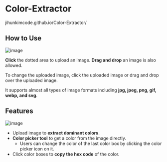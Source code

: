 # Color-Extractor
jihunkimcode.github.io/Color-Extractor/
## How to Use
![image](https://github.com/user-attachments/assets/405692dd-02eb-4783-9ea6-38ecfc7b41e9)

**Click** the dotted area to upload an image. **Drag and drop** an image is also allowed.

To change the uploaded image, click the uploaded image or drag and drop over the uploaded image.

It supports almost all types of image formats including **jpg, jpeg, png, gif, webp, and svg**.

## Features
![image](https://github.com/user-attachments/assets/d034008a-e5bd-4573-abba-449806f2b8e0)
* Upload image to **extract dominant colors**.
* **Color picker tool** to get a color from the image directly.
  * Users can change the color of the last color box by clicking the color picker icon on it.
* Click color boxes to **copy the hex code** of the color.

